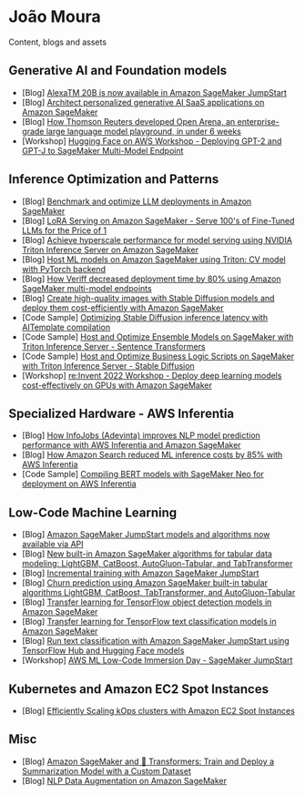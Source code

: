 
# João Moura
Content, blogs and assets

## Generative AI and Foundation models
* [Blog] [AlexaTM 20B is now available in Amazon SageMaker JumpStart](https://aws.amazon.com/blogs/machine-learning/alexatm-20b-is-now-available-in-amazon-sagemaker-jumpstart/)
* [Blog] [Architect personalized generative AI SaaS applications on Amazon SageMaker](https://aws.amazon.com/blogs/machine-learning/architect-personalized-generative-ai-saas-applications-on-amazon-sagemaker/)
* [Blog] [How Thomson Reuters developed Open Arena, an enterprise-grade large language model playground, in under 6 weeks](https://aws.amazon.com/blogs/machine-learning/how-thomson-reuters-developed-open-arena-an-enterprise-grade-large-language-model-playground-in-under-6-weeks/)
* [Workshop] [Hugging Face on AWS Workshop - Deploying GPT-2 and GPT-J to SageMaker Multi-Model Endpoint](https://github.com/aws-samples/hugging-face-workshop/blob/main/endpoint/deploy_gpt2_gptj_mme.ipynb)

## Inference Optimization and Patterns
* [Blog] [Benchmark and optimize LLM deployments in Amazon SageMaker](https://aws.amazon.com/blogs/machine-learning/benchmark-and-optimize-endpoint-deployment-in-amazon-sagemaker-jumpstart/)
* [Blog] [LoRA Serving on Amazon SageMaker - Serve 100's of Fine-Tuned LLMs for the Price of 1](https://medium.com/@joaopcmoura/lora-serving-on-amazon-sagemaker-serve-100s-of-fine-tuned-llms-for-the-price-of-1-85034ef889c5)
* [Blog] [Achieve hyperscale performance for model serving using NVIDIA Triton Inference Server on Amazon SageMaker](https://aws.amazon.com/blogs/machine-learning/achieve-hyperscale-performance-for-model-serving-using-nvidia-triton-inference-server-on-amazon-sagemaker/)
* [Blog] [Host ML models on Amazon SageMaker using Triton: CV model with PyTorch backend](https://aws.amazon.com/blogs/machine-learning/host-ml-models-on-amazon-sagemaker-using-triton-cv-model-with-pytorch-backend/)
* [Blog] [How Veriff decreased deployment time by 80% using Amazon SageMaker multi-model endpoints](https://aws.amazon.com/blogs/machine-learning/how-veriff-decreased-deployment-time-by-80-using-amazon-sagemaker-multi-model-endpoints/)
* [Blog] [Create high-quality images with Stable Diffusion models and deploy them cost-efficiently with Amazon SageMaker](https://aws.amazon.com/blogs/machine-learning/create-high-quality-images-with-stable-diffusion-models-and-deploy-them-cost-efficiently-with-amazon-sagemaker/)
* [Code Sample] [Optimizing Stable Diffusion inference latency with AITemplate compilation](https://github.com/joaopcm1996/stable-diffusion-aitemplate-sm)
* [Code Sample] [Host and Optimize Ensemble Models on SageMaker with Triton Inference Server - Sentence Transformers](https://github.com/aws/amazon-sagemaker-examples/tree/main/sagemaker-triton/business_logic_scripting/stable_diffusion)
* [Code Sample] [Host and Optimize Business Logic Scripts on SageMaker with Triton Inference Server - Stable Diffusion](https://github.com/aws/amazon-sagemaker-examples/tree/main/sagemaker-triton/business_logic_scripting/stable_diffusion)
* [Workshop] [re:Invent 2022 Workshop - Deploy deep learning models cost-effectively on GPUs with Amazon SageMaker](https://catalog.us-east-1.prod.workshops.aws/workshops/9d595a87-10ca-446a-bed7-f06ad8e0e463/en-US)

## Specialized Hardware - AWS Inferentia
* [Blog] [How InfoJobs (Adevinta) improves NLP model prediction performance with AWS Inferentia and Amazon SageMaker](https://aws.amazon.com/blogs/machine-learning/how-infojobs-adevinta-improves-nlp-model-prediction-performance-with-aws-inferentia-and-amazon-sagemaker/)
* [Blog] [How Amazon Search reduced ML inference costs by 85% with AWS Inferentia](https://aws.amazon.com/blogs/machine-learning/how-amazon-search-reduced-ml-inference-costs-by-85-with-aws-inferentia/)
* [Code Sample] [Compiling BERT models with SageMaker Neo for deployment on AWS Inferentia](https://github.com/aws/amazon-sagemaker-examples/blob/main/sagemaker_neo_compilation_jobs/deploy_huggingface_model_on_Inf1_instance/inf1_bert_compile_and_deploy.ipynb)

## Low-Code Machine Learning
* [Blog] [Amazon SageMaker JumpStart models and algorithms now available via API](https://aws.amazon.com/blogs/machine-learning/amazon-sagemaker-jumpstart-models-and-algorithms-now-available-via-api/)
* [Blog] [New built-in Amazon SageMaker algorithms for tabular data modeling: LightGBM, CatBoost, AutoGluon-Tabular, and TabTransformer](https://aws.amazon.com/blogs/machine-learning/new-built-in-amazon-sagemaker-algorithms-for-tabular-data-modeling-lightgbm-catboost-autogluon-tabular-and-tabtransformer/)
* [Blog] [Incremental training with Amazon SageMaker JumpStart
](https://aws.amazon.com/blogs/machine-learning/incremental-training-with-amazon-sagemaker-jumpstart/)
* [Blog] [Churn prediction using Amazon SageMaker built-in tabular algorithms LightGBM, CatBoost, TabTransformer, and AutoGluon-Tabular](https://aws.amazon.com/blogs/machine-learning/churn-prediction-using-amazon-sagemaker-built-in-tabular-algorithms-lightgbm-catboost-tabtransformer-and-autogluon-tabular/)
* [Blog] [Transfer learning for TensorFlow object detection models in Amazon SageMaker](https://aws.amazon.com/blogs/machine-learning/transfer-learning-for-tensorflow-object-detection-models-in-amazon-sagemaker/)
* [Blog] [Transfer learning for TensorFlow text classification models in Amazon SageMaker](https://aws.amazon.com/blogs/machine-learning/transfer-learning-for-tensorflow-text-classification-models-in-amazon-sagemaker/)
* [Blog] [Run text classification with Amazon SageMaker JumpStart using TensorFlow Hub and Hugging Face models](https://aws.amazon.com/blogs/machine-learning/run-text-classification-with-amazon-sagemaker-jumpstart-using-tensorflow-hub-and-huggingface-models/)
* [Workshop] [AWS ML Low-Code Immersion Day - SageMaker JumpStart](https://catalog.us-east-1.prod.workshops.aws/workshops/f560a788-af64-4e5a-a02c-a6c88516ab02/en-US/horizontallab/jumpstart)

## Kubernetes and Amazon EC2 Spot Instances
* [Blog] [Efficiently Scaling kOps clusters with Amazon EC2 Spot Instances](https://aws.amazon.com/blogs/compute/efficiently-scaling-kops-clusters-with-amazon-ec2-spot-instances/)

## Misc
* [Blog] [Amazon SageMaker and 🤗 Transformers: Train and Deploy a Summarization Model with a Custom Dataset](https://towardsdatascience.com/amazon-sagemaker-and-transformers-train-and-deploy-a-summarization-model-with-a-custom-dataset-5efc589fedad)
* [Blog] [NLP Data Augmentation on Amazon SageMaker](https://towardsdatascience.com/nlp-data-augmentation-on-amazon-sagemaker-4d5b77b5512f)


